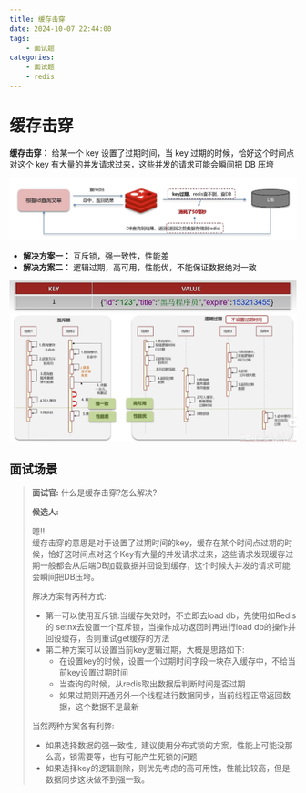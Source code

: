```yaml
---
title: 缓存击穿
date: 2024-10-07 22:44:00
tags:
    - 面试题
categories:
    - 面试题
    - redis
---
```


# 缓存击穿

**缓存击穿：** 给某一个 key 设置了过期时间，当 key 过期的时候，恰好这个时间点对这个 key 有大量的并发请求过来，这些并发的请求可能会瞬间把 DB 压垮

![](../../../../images/Java/面试题/redis/5.png)

- **解决方案一：** 互斥锁，强一致性，性能差
- **解决方案二：** 逻辑过期，高可用，性能优，不能保证数据绝对一致

![](../../../../images/Java/面试题/redis/7.png)
![](../../../../images/Java/面试题/redis/6.png)

## 面试场景

> **面试官:** 什么是缓存击穿?怎么解决?  
>
> **候选人:**  
> 
> 嗯!!  
> 缓存击穿的意思是对于设置了过期时间的key，缓存在某个时间点过期的时候，恰好这时间点对这个Key有大量的并发请求过来，这些请求发现缓存过期一般都会从后端DB加载数据并回设到缓存，这个时候大并发的请求可能会瞬间把DB压垮。
>   
> 解决方案有两种方式:  
> - 第一可以使用互斥锁:当缓存失效时，不立即去load db，先使用如Redis的 setnx去设置一个互斥锁，当操作成功返回时再进行load db的操作并回设缓存，否则重试get缓存的方法  
> - 第二种方案可以设置当前key逻辑过期，大概是思路如下:  
>   - 在设置key的时候，设置一个过期时间字段一块存入缓存中，不给当前key设置过期时间
>   - 当查询的时候，从redis取出数据后判断时间是否过期
>   - 如果过期则开通另外一个线程进行数据同步，当前线程正常返回数据，这个数据不是最新  
> 
> 当然两种方案各有利弊:  
> - 如果选择数据的强一致性，建议使用分布式锁的方案，性能上可能没那么高，锁需要等，也有可能产生死锁的问题
> - 如果选择key的逻辑删除，则优先考虑的高可用性，性能比较高，但是数据同步这块做不到强一致。